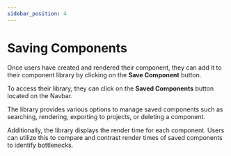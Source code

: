 ```yaml
---
sidebar_position: 4
---
```


# Saving Components

Once users have created and rendered their component, they can add it to their component library by clicking on the **Save Component** button. 

To access their library, they can click on the **Saved Components** button located on the Navbar. 

The library provides various options to manage saved components such as searching, rendering, exporting to projects, or deleting a component.

Additionally, the library displays the render time for each component. Users can utilize this to compare and contrast render times of saved components to identify bottlenecks. 